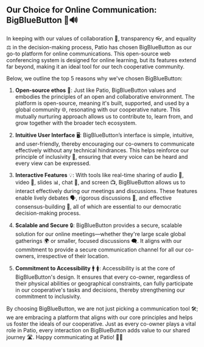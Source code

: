 ## Our Choice for Online Communication: BigBlueButton 🔵🔊

In keeping with our values of collaboration 🤝, transparency 👓, and equality ⚖️ in the decision-making process, Patio has chosen BigBlueButton as our go-to platform for online communications. This open-source web conferencing system is designed for online learning, but its features extend far beyond, making it an ideal tool for our tech cooperative community.

Below, we outline the top 5 reasons why we've chosen BigBlueButton:

1.  **Open-source ethos**  📖: Just like Patio, BigBlueButton values and embodies the principles of an open and collaborative environment. The platform is open-source, meaning it's built, supported, and used by a global community 🌐, resonating with our cooperative nature. This mutually nurturing approach allows us to contribute to, learn from, and grow together with the broader tech ecosystem.
    
2.  **Intuitive User Interface**  🖥️: BigBlueButton’s interface is simple, intuitive, and user-friendly, thereby encouraging our co-owners to communicate effectively without any technical hindrances. This helps reinforce our principle of inclusivity 🌈, ensuring that every voice can be heard and every view can be expressed.
    
3.  **Interactive Features**  💡: With tools like real-time sharing of audio 🎵, video 🎥, slides 📊, chat 💬, and screen 📺, BigBlueButton allows us to interact effectively during our meetings and discussions. These features enable lively debates 🗣️, rigorous discussions 💭, and effective consensus-building 👥, all of which are essential to our democratic decision-making process.
    
4.  **Scalable and Secure**  🔒: BigBlueButton provides a secure, scalable solution for our online meetings—whether they're large scale global gatherings 🌍 or smaller, focused discussions 🗨️. It aligns with our commitment to provide a secure communication channel for all our co-owners, irrespective of their location.
    
5.  **Commitment to Accessibility**  🚹 🚺: Accessibility is at the core of BigBlueButton's design. It ensures that every co-owner, regardless of their physical abilities or geographical constraints, can fully participate in our cooperative's tasks and decisions, thereby strengthening our commitment to inclusivity.
    

By choosing BigBlueButton, we are not just picking a communication tool 🛠️; we are embracing a platform that aligns with our core principles and helps us foster the ideals of our cooperative. Just as every co-owner plays a vital role in Patio, every interaction on BigBlueButton adds value to our shared journey 🛣️. Happy communicating at Patio! 🚀🎈
